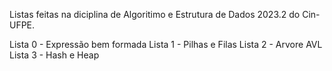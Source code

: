 Listas feitas na diciplina de Algoritimo e Estrutura de Dados 2023.2 do Cin-UFPE.

Lista 0 - Expressão bem formada
Lista 1 - Pilhas e Filas
Lista 2 - Arvore AVL
Lista 3 - Hash e Heap
